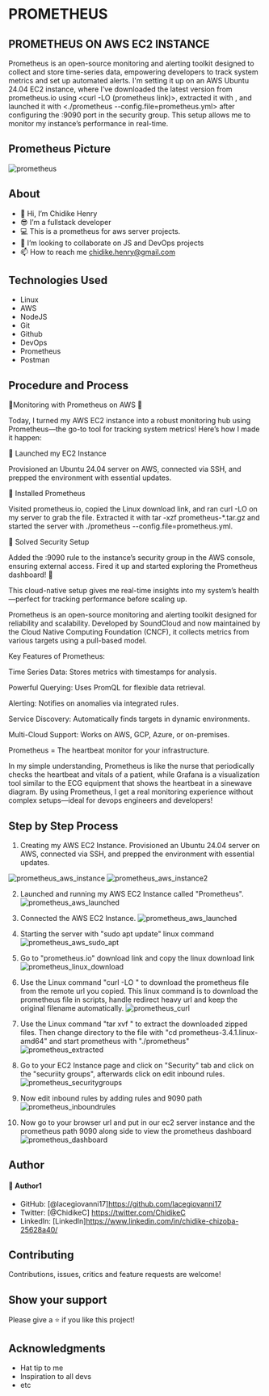 # PROMETHEUS

## PROMETHEUS ON AWS EC2 INSTANCE
Prometheus is an open-source monitoring and alerting toolkit designed to collect and store time-series data, empowering developers to track system metrics and set up automated alerts. I'm setting it up on an AWS Ubuntu 24.04 EC2 instance, where I’ve downloaded the latest version from prometheus.io using <curl -LO (prometheus link)>, extracted it with <tar xvf>, and launched it with <./prometheus --config.file=prometheus.yml> after configuring the :9090 port in the security group. This setup allows me to monitor my instance’s performance in real-time.
## Prometheus Picture
![prometheus](https://github.com/user-attachments/assets/424c9f0f-bf48-4524-a43a-01371f9a796c)

## About

- 👋 Hi, I’m Chidike Henry
- 😎 I’m a fullstack developer
- 💻 This is a prometheus for aws server projects.
- 💞️ I’m looking to collaborate on JS and DevOps projects
- 📫 How to reach me chidike.henry@gmail.com

## Technologies Used

- Linux
- AWS
- NodeJS
- Git
- Github
- DevOps
- Prometheus
- Postman

## Procedure and Process

🚀Monitoring with Prometheus on AWS 🚀

Today, I turned my AWS EC2 instance into a robust monitoring hub using Prometheus—the go-to tool for tracking system metrics! Here’s how I made it happen:

🔹 Launched my EC2 Instance

Provisioned an Ubuntu 24.04 server on AWS, connected via SSH, and prepped the environment with essential updates.

🔹 Installed Prometheus

Visited prometheus.io, copied the Linux download link, and ran curl -LO <prometheus-link> on my server to grab the file. Extracted it with tar -xzf prometheus-\*.tar.gz and started the server with ./prometheus --config.file=prometheus.yml.

🔹 Solved Security Setup

Added the :9090 rule to the instance’s security group in the AWS console, ensuring external access. Fired it up and started exploring the Prometheus dashboard! 🎯

This cloud-native setup gives me real-time insights into my system’s health—perfect for tracking performance before scaling up.

Prometheus is an open-source monitoring and alerting toolkit designed for reliability and scalability. Developed by SoundCloud and now maintained by the Cloud Native Computing Foundation (CNCF), it collects metrics from various targets using a pull-based model.

Key Features of Prometheus:

Time Series Data: Stores metrics with timestamps for analysis.

Powerful Querying: Uses PromQL for flexible data retrieval.

Alerting: Notifies on anomalies via integrated rules.

Service Discovery: Automatically finds targets in dynamic environments.

Multi-Cloud Support: Works on AWS, GCP, Azure, or on-premises.

Prometheus = The heartbeat monitor for your infrastructure.

In my simple understanding, Prometheus is like the nurse that periodically checks the heartbeat and vitals of a patient, while Grafana is a visualization tool similar to the ECG equipment that shows the heartbeat in a sinewave diagram. By using Prometheus, I get a real monitoring experience without complex setups—ideal for devops engineers and developers!

## Step by Step Process
1. Creating my AWS EC2 Instance. Provisioned an Ubuntu 24.04 server on AWS, connected via SSH, and prepped the environment with essential updates. 

![prometheus_aws_instance](https://github.com/user-attachments/assets/92c3d837-4149-422b-b97f-8f66f82c0f1c)
![prometheus_aws_instance2](https://github.com/user-attachments/assets/a78d169c-9ffa-48ff-a409-d7ee7525152e)

2. Launched and running my AWS EC2 Instance called "Prometheus". 
![prometheus_aws_launched](https://github.com/user-attachments/assets/687aa0f7-1fd4-47c1-96fa-180839bd81ce)

3. Connected the AWS EC2 Instance. 
![prometheus_aws_launched](https://github.com/user-attachments/assets/6ec5a6b2-e4d6-4937-a12f-34182e9abc9c)

4. Starting the server with "sudo apt update" linux command
![prometheus_aws_sudo_apt](https://github.com/user-attachments/assets/0a60bc12-6833-4ad3-83fd-9b977f79c8de)

5. Go to "prometheus.io" download link and copy the linux download link
![prometheus_linux_download](https://github.com/user-attachments/assets/5023015a-dd18-4235-87c7-b636a7078601) 

6. Use the Linux command "curl -LO <url>" to download the prometheus file from the remote url you copied.
   This linux command is to download the prometheus file in scripts, handle redirect heavy url and keep the original filename automatically. 
![prometheus_curl](https://github.com/user-attachments/assets/9e15cdc2-f262-472c-99a8-981e785270c1)

7. Use the Linux command "tar xvf <url>" to extract the downloaded zipped files. Then change directory to the file 
   with "cd prometheus-3.4.1.linux-amd64" and start prometheus with "./prometheus"
![prometheus_extracted](https://github.com/user-attachments/assets/8bad7a1a-410d-4933-9bd5-8dd622375984)

8. Go to your EC2 Instance page and click on "Security" tab and click on the "securiity groups", afterwards click on edit inbound rules.
![prometheus_securitygroups](https://github.com/user-attachments/assets/ab24351c-9e4e-480d-a8a1-488813a0349b)


9. Now edit inbound rules by adding rules and 9090 path
![prometheus_inboundrules](https://github.com/user-attachments/assets/f57900bc-6acf-4f66-a1e0-033f4311365d)

10. Now go to your browser url and put in our ec2 server instance and the prometheus path 9090 along side to view the prometheus dashboard
  ![prometheus_dashboard](https://github.com/user-attachments/assets/78d07025-b4ed-48a7-90b4-ccd9da4b8c44)


## Author
#### 👤 Author1

- GitHub: [@lacegiovanni17]https://github.com/lacegiovanni17
- Twitter: [@ChidikeC] https://twitter.com/ChidikeC
- LinkedIn: [LinkedIn]https://www.linkedin.com/in/chidike-chizoba-25628a40/

## Contributing

Contributions, issues, critics and feature requests are welcome!

## Show your support

Please give a ⭐️ if you like this project!

## Acknowledgments

- Hat tip to me
- Inspiration to all devs
- etc
